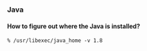 ### Java


#### How to figure out where the Java is installed?

```
% /usr/libexec/java_home -v 1.8
```
